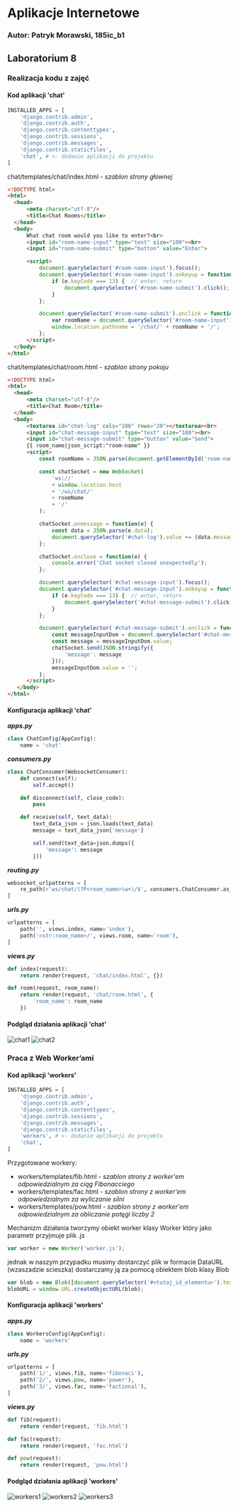 # Aplikacje Internetowe

### Autor: Patryk Morawski, 185ic_b1

## Laboratorium 8

### Realizacja kodu z zajęć

#### Kod aplikacji 'chat'

```py
INSTALLED_APPS = [
    'django.contrib.admin',
    'django.contrib.auth',
    'django.contrib.contenttypes',
    'django.contrib.sessions',
    'django.contrib.messages',
    'django.contrib.staticfiles',
    'chat', # <- dodanie aplikacji do projektu
]

```

chat/templates/chat/index.html - *szablon strony głownej*
```html
<!DOCTYPE html>
<html>
  <head>
      <meta charset="utf-8"/>
      <title>Chat Rooms</title>
  </head>
  <body>
      What chat room would you like to enter?<br>
      <input id="room-name-input" type="text" size="100"><br>
      <input id="room-name-submit" type="button" value="Enter">

      <script>
          document.querySelector('#room-name-input').focus();
          document.querySelector('#room-name-input').onkeyup = function(e) {
              if (e.keyCode === 13) {  // enter, return
                  document.querySelector('#room-name-submit').click();
              }
          };

          document.querySelector('#room-name-submit').onclick = function(e) {
              var roomName = document.querySelector('#room-name-input').value;
              window.location.pathname = '/chat/' + roomName + '/';
          };
      </script>
  </body>
</html>
```

chat/templates/chat/room.html - *szablon strony pokoju*
```html
<!DOCTYPE html>
<html>
  <head>
      <meta charset="utf-8"/>
      <title>Chat Room</title>
  </head>
  <body>
      <textarea id="chat-log" cols="100" rows="20"></textarea><br>
      <input id="chat-message-input" type="text" size="100"><br>
      <input id="chat-message-submit" type="button" value="Send">
      {{ room_name|json_script:"room-name" }}
      <script>
          const roomName = JSON.parse(document.getElementById('room-name').textContent);

          const chatSocket = new WebSocket(
              'ws://'
              + window.location.host
              + '/ws/chat/'
              + roomName
              + '/'
          );

          chatSocket.onmessage = function(e) {
              const data = JSON.parse(e.data);
              document.querySelector('#chat-log').value += (data.message + '\n');
          };

          chatSocket.onclose = function(e) {
              console.error('Chat socket closed unexpectedly');
          };

          document.querySelector('#chat-message-input').focus();
          document.querySelector('#chat-message-input').onkeyup = function(e) {
              if (e.keyCode === 13) {  // enter, return
                  document.querySelector('#chat-message-submit').click();
              }
          };

          document.querySelector('#chat-message-submit').onclick = function(e) {
              const messageInputDom = document.querySelector('#chat-message-input');
              const message = messageInputDom.value;
              chatSocket.send(JSON.stringify({
                  'message': message
              }));
              messageInputDom.value = '';
          };
      </script>
   </body>
</html>
```

#### Konfiguracja aplikacji 'chat'

***apps.py***
```py
class ChatConfig(AppConfig):
    name = 'chat'
```
***consumers.py***
```py
class ChatConsumer(WebsocketConsumer):
    def connect(self):
        self.accept()

    def disconnect(self, close_code):
        pass

    def receive(self, text_data):
        text_data_json = json.loads(text_data)
        message = text_data_json['message']

        self.send(text_data=json.dumps({
            'message': message
        }))
```

***routing.py***
```py
websocket_urlpatterns = [
    re_path(r'ws/chat/(?P<room_name>\w+)/$', consumers.ChatConsumer.as_asgi()),
]
```

***urls.py***
```py
urlpatterns = [
    path('', views.index, name='index'),
    path('<str:room_name>/', views.room, name='room'),
]
```

***views.py***
```py
def index(request):
    return render(request, 'chat/index.html', {})

def room(request, room_name):
    return render(request, 'chat/room.html', {
        'room_name': room_name
    })
```

#### Podgląd działania aplikacji 'chat'
![chat1](https://i.imgur.com/tpKCsRE.png)
![chat2](https://i.imgur.com/Q2QqdcU.png)

### Praca z Web Worker’ami

#### Kod aplikacji 'workers'

```py
INSTALLED_APPS = [
    'django.contrib.admin',
    'django.contrib.auth',
    'django.contrib.contenttypes',
    'django.contrib.sessions',
    'django.contrib.messages',
    'django.contrib.staticfiles',
    'workers', # <- dodanie aplikacji do projektu
    'chat', 
]

```

Przygotowane workery:   
  - workers/templates/fib.html - *szablon strony z worker'em odpowiedzialnym za ciąg Fibonacciego*
  - workers/templates/fac.html - *szablon strony z worker'em odpowiedzialnym za wyliczanie silni*
  - workers/templates/pow.html - *szablon strony z worker'em odpowiedzialnym za obliczanie potęgi liczby 2*

Mechanizm działania
tworzymy obiekt worker klasy Worker który jako parametr przyjmuje plik .js
```js
var worker = new Worker('worker.js');
```
jednak w naszym przypadku musimy dostarczyć plik w formacie DataURL (wzaszadzie scieszka)
dostarczamy ją za pomocą obiektem blob klasy Blob
```js
var blob = new Blob([document.querySelector('#<tutaj_id_elementu>').textContent]);
blobURL = window.URL.createObjectURL(blob);
```

#### Konfiguracja aplikacji 'workers'

***apps.py***
```py
class WorkersConfig(AppConfig):
    name = 'workers'
```

***urls.py***
```py
urlpatterns = [
    path('1/', views.fib, name='fibonaci'),
    path('2/', views.pow, name='power'),
    path('3/', views.fac, name='factional'),
]
```

***views.py***
```py
def fib(request):
    return render(request, 'fib.html')

def fac(request):
    return render(request, 'fac.html')

def pow(request):
    return render(request, 'pow.html')
```

#### Podgląd działania aplikacji 'workers'
![workers1](https://i.imgur.com/3WUvXLm.png)
![workers2](https://i.imgur.com/g4rFNwd.png)
![workers3](https://i.imgur.com/bojc5bP.png)

